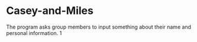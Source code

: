 # Casey-and-Miles
The program asks group members to input something about their name and personal information.
1